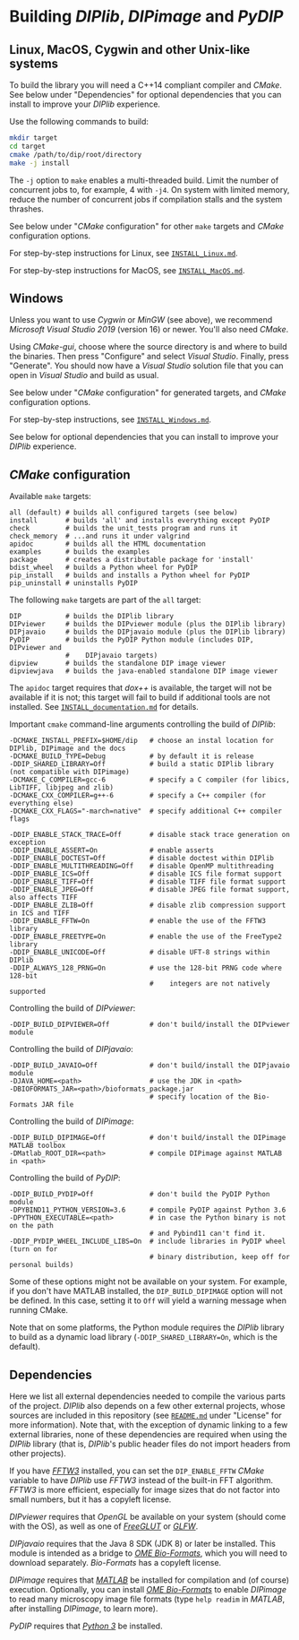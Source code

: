 # Building *DIPlib*, *DIPimage* and *PyDIP*

## Linux, MacOS, Cygwin and other Unix-like systems

To build the library you will need a C++14 compliant compiler and *CMake*.
See below under "Dependencies" for optional dependencies that you can install to
improve your *DIPlib* experience.

Use the following commands to build:
```bash
mkdir target
cd target
cmake /path/to/dip/root/directory
make -j install
```

The `-j` option to `make` enables a multi-threaded build. Limit the number of
concurrent jobs to, for example, 4 with `-j4`. On system with limited memory,
reduce the number of concurrent jobs if compilation stalls and the system thrashes.

See below under "*CMake* configuration" for other `make` targets and *CMake* configuration
options.

For step-by-step instructions for Linux, see [`INSTALL_Linux.md`](INSTALL_Linux.md).

For step-by-step instructions for MacOS, see [`INSTALL_MacOS.md`](INSTALL_MacOS.md).

## Windows

Unless you want to use *Cygwin* or *MinGW* (see above), we recommend *Microsoft Visual Studio 2019*
(version 16) or newer. You'll also need *CMake*.

Using *CMake-gui*, choose where the source directory is and where to build the binaries. Then
press "Configure" and select *Visual Studio*. Finally, press "Generate". You should now have
a *Visual Studio* solution file that you can open in *Visual Studio* and build as usual.

See below under "*CMake* configuration" for generated targets, and *CMake* configuration
options.

For step-by-step instructions, see [`INSTALL_Windows.md`](INSTALL_Windows.md).

See below for optional dependencies that you can install to improve your *DIPlib* experience.

## *CMake* configuration

Available `make` targets:

    all (default) # builds all configured targets (see below)
    install       # builds 'all' and installs everything except PyDIP
    check         # builds the unit_tests program and runs it
    check_memory  # ...and runs it under valgrind
    apidoc        # builds all the HTML documentation
    examples      # builds the examples
    package       # creates a distributable package for 'install'
    bdist_wheel   # builds a Python wheel for PyDIP
    pip_install   # builds and installs a Python wheel for PyDIP
    pip_uninstall # uninstalls PyDIP

The following `make` targets are part of the `all` target:

    DIP           # builds the DIPlib library
    DIPviewer     # builds the DIPviewer module (plus the DIPlib library)
    DIPjavaio     # builds the DIPjavaio module (plus the DIPlib library)
    PyDIP         # builds the PyDIP Python module (includes DIP, DIPviewer and
                  #    DIPjavaio targets)
    dipview       # builds the standalone DIP image viewer
    dipviewjava   # builds the java-enabled standalone DIP image viewer

The `apidoc` target requires that *dox++* is available, the target will not be available
if it is not; this target will fail to build if additional tools are not installed.
See [`INSTALL_documentation.md`](INSTALL_documentation.md) for details.

Important `cmake` command-line arguments controlling the build of *DIPlib*:

    -DCMAKE_INSTALL_PREFIX=$HOME/dip   # choose an instal location for DIPlib, DIPimage and the docs
    -DCMAKE_BUILD_TYPE=Debug           # by default it is release
    -DDIP_SHARED_LIBRARY=Off           # build a static DIPlib library (not compatible with DIPimage)
    -DCMAKE_C_COMPILER=gcc-6           # specify a C compiler (for libics, LibTIFF, libjpeg and zlib)
    -DCMAKE_CXX_COMPILER=g++-6         # specify a C++ compiler (for everything else)
    -DCMAKE_CXX_FLAGS="-march=native"  # specify additional C++ compiler flags

    -DDIP_ENABLE_STACK_TRACE=Off       # disable stack trace generation on exception
    -DDIP_ENABLE_ASSERT=On             # enable asserts
    -DDIP_ENABLE_DOCTEST=Off           # disable doctest within DIPlib
    -DDIP_ENABLE_MULTITHREADING=Off    # disable OpenMP multithreading
    -DDIP_ENABLE_ICS=Off               # disable ICS file format support
    -DDIP_ENABLE_TIFF=Off              # disable TIFF file format support
    -DDIP_ENABLE_JPEG=Off              # disable JPEG file format support, also affects TIFF
    -DDIP_ENABLE_ZLIB=Off              # disable zlib compression support in ICS and TIFF
    -DDIP_ENABLE_FFTW=On               # enable the use of the FFTW3 library
    -DDIP_ENABLE_FREETYPE=On           # enable the use of the FreeType2 library
    -DDIP_ENABLE_UNICODE=Off           # disable UFT-8 strings within DIPlib
    -DDIP_ALWAYS_128_PRNG=On           # use the 128-bit PRNG code where 128-bit
                                       #    integers are not natively supported

Controlling the build of *DIPviewer*:

    -DDIP_BUILD_DIPVIEWER=Off          # don't build/install the DIPviewer module

Controlling the build of *DIPjavaio*:

    -DDIP_BUILD_JAVAIO=Off             # don't build/install the DIPjavaio module
    -DJAVA_HOME=<path>                 # use the JDK in <path>
    -DBIOFORMATS_JAR=<path>/bioformats_package.jar
                                       # specify location of the Bio-Formats JAR file

Controlling the build of *DIPimage*:

    -DDIP_BUILD_DIPIMAGE=Off           # don't build/install the DIPimage MATLAB toolbox
    -DMatlab_ROOT_DIR=<path>           # compile DIPimage against MATLAB in <path>

Controlling the build of *PyDIP*:

    -DDIP_BUILD_PYDIP=Off              # don't build the PyDIP Python module
    -DPYBIND11_PYTHON_VERSION=3.6      # compile PyDIP against Python 3.6
    -DPYTHON_EXECUTABLE=<path>         # in case the Python binary is not on the path
                                       # and Pybind11 can't find it.
    -DDIP_PYDIP_WHEEL_INCLUDE_LIBS=On  # include libraries in PyDIP wheel (turn on for
                                       # binary distribution, keep off for personal builds)

Some of these options might not be available on your system. For example, if you don't have
MATLAB installed, the `DIP_BUILD_DIPIMAGE` option will not be defined. In this case, setting
it to `Off` will yield a warning message when running CMake.

Note that on some platforms, the Python module requires the *DIPlib* library to build as
a dynamic load library (`-DDIP_SHARED_LIBRARY=On`, which is the default).

## Dependencies

Here we list all external dependencies needed to compile the various parts of the project. *DIPlib*
also depends on a few other external projects, whose sources are included in this repository (see
[`README.md`](README.md) under "License" for more information). Note that, with the exception of
dynamic linking to a few external libraries, none of these dependencies are required when using the
*DIPlib* library (that is, *DIPlib*'s public header files do not import headers from other projects).

If you have [*FFTW3*](http://www.fftw.org) installed, you can set the `DIP_ENABLE_FFTW`
*CMake* variable to have *DIPlib* use *FFTW3* instead of the built-in FFT algorithm.
*FFTW3* is more efficient, especially for image sizes that do not factor into small
numbers, but it has a copyleft license.

*DIPviewer* requires that *OpenGL* be available on your system (should come with the OS),
as well as one of [*FreeGLUT*](http://freeglut.sourceforge.net) or [*GLFW*](http://www.glfw.org).

*DIPjavaio* requires that the Java 8 SDK (JDK 8) or later be installed. This module is intended as a
bridge to [*OME Bio-Formats*](https://www.openmicroscopy.org/bio-formats/), which you will need
to download separately. *Bio-Formats* has a copyleft license.

*DIPimage* requires that [*MATLAB*](https://www.mathworks.com/products/matlab.html) be installed
for compilation and (of course) execution.
Optionally, you can install [*OME Bio-Formats*](https://www.openmicroscopy.org/bio-formats/) to
enable *DIPimage* to read many microscopy image file formats (type `help readim` in *MATLAB*,
after installing *DIPimage*, to learn more).

*PyDIP* requires that [*Python 3*](https://www.python.org) be installed.
